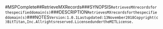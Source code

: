 #MSPComplete##RetrieveMXRecords###SYNOPSIS```RetrievesMXrecordsforthespecifieddomain(s)```###DESCRIPTION```RetrievesMXrecordsforthespecifieddomain(s)```###NOTES```Version:1.0.1Lastupdated:13November2018Copyright(c)BitTitan,Inc.Allrightsreserved.LicensedundertheMITLicense.```
